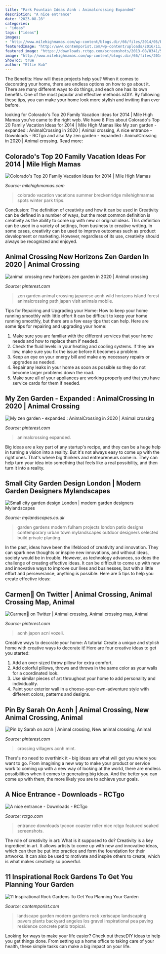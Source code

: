 ```yaml
---
title: "Park Fountain Ideas Acnh : Animalcrossing Expanded"
description: "A nice entrance"
date: "2023-08-28"
categories:
- "ideas"
tags: ["ideas"]
images:
- "http://www.milehighmamas.com/wp-content/blogs.dir/66/files/2014/05/breckenridge.jpg"
featuredImage: "http://www.contemporist.com/wp-content/uploads/2016/11/rock-garden-311016-329-04-800x1067.jpg"
featured_image: "https://downloads.rctgo.com/screenshots/2013-08/8341/5208832834af8.jpg"
image: "http://www.milehighmamas.com/wp-content/blogs.dir/66/files/2014/05/breckenridge.jpg"
ShowToc: true
author: "Ettie Kub"
---
```



The Benefits: How will these projects help you?
When it comes to decorating your home, there are endless options on how to go about it. There are many different ways to do things, and each one has its own benefits. One of the most popular and effective methods isDIY. By following these tips, you can make your home look more stylish and inviting than ever before.

	

		
looking for Colorado&#039;s Top 20 Family Vacation Ideas for 2014 | Mile High Mamas you've came to the right web. We have 8 Pics about Colorado&#039;s Top 20 Family Vacation Ideas for 2014 | Mile High Mamas like My zen garden - expanded : AnimalCrossing in 2020 | Animal crossing, A nice entrance - Downloads - RCTgo and also My zen garden - expanded : AnimalCrossing in 2020 | Animal crossing. Read more:
		
    
## Colorado&#039;s Top 20 Family Vacation Ideas For 2014 | Mile High Mamas

<img loading=lazy src="http://www.milehighmamas.com/wp-content/blogs.dir/66/files/2014/05/breckenridge.jpg" onerror="this.onerror=null;this.src='https://tse1.mm.bing.net/th?id=OIP.ohmwit9TcM0rgMzbMnEjAQHaJ4&amp;pid=15.1';" alt="Colorado&#039;s Top 20 Family Vacation Ideas for 2014 | Mile High Mamas">

_Source: milehighmamas.com_

>colorado vacation vacations summer breckenridge milehighmamas spots winter park trips. 

	

Conclusion: The definition of creativity and how it can be used in
Creativity can be defined in a number of ways, but the most common definition is creativity as the ability to come up with new or original ideas. This definition can be used in a variety of settings, from business to creative writing. In some cases, creativity can be used to improve outcomes such as product development or marketing. However, regardless of its use, creativity should always be recognized and enjoyed.

    
## Animal Crossing New Horizons Zen Garden In 2020 | Animal Crossing

<img loading=lazy src="https://i.pinimg.com/736x/f1/62/90/f16290669b9a452eb9339bff8d15ec3d.jpg" onerror="this.onerror=null;this.src='https://tse2.mm.bing.net/th?id=OIP.1YDkNlgK_Q0duYciBd-1SAHaEK&amp;pid=15.1';" alt="animal crossing new horizons zen garden in 2020 | Animal crossing">

_Source: pinterest.com_

>zen garden animal crossing japanese acnh wild horizons island forest animalcrossing path japan visit animals mobile. 

	

Tips for Repairing and Upgrading your Home: How to keep your home running smoothly with little effort
It can be difficult to keep your home running smoothly, but there are a few easy tips that can help. Here are some tips for repairing and upgrading your home:
1. Make sure you are familiar with the different services that your home needs and how to replace them if needed.
2. Check the fluid levels in your heating and cooling systems. If they are low, make sure you fix the issue before it becomes a problem.
3. Keep an eye on your energy bill and make any necessary repairs or upgrades as needed.
4. Repair any leaks in your home as soon as possible so they do not become larger problems down the road.
5. Make sure all of your appliances are working properly and that you have service cards for them if needed.

    
## My Zen Garden - Expanded : AnimalCrossing In 2020 | Animal Crossing

<img loading=lazy src="https://i.pinimg.com/736x/30/e3/fa/30e3fac7c00f9be5ab41bc0a67a97f47.jpg" onerror="this.onerror=null;this.src='https://tse2.mm.bing.net/th?id=OIP.CdIMRKIBpbWWS41SaOp9-AHaHa&amp;pid=15.1';" alt="My zen garden - expanded : AnimalCrossing in 2020 | Animal crossing">

_Source: pinterest.com_

>animalcrossing expanded. 

	

Big ideas are a key part of any startup's recipe, and they can be a huge help in turning a vision into a reality. But it's not always easy to come up with the right ones. That's where big thinkers and entrepreneurs come in. They can help turn your idea into something that feels like a real possibility, and then turn it into a reality.

    
## Small City Garden Design London | Modern Garden Designers Mylandscapes

<img loading=lazy src="https://www.mylandscapes.co.uk/small-gardens/small-city-gardens/small-city-gardens.jpg" onerror="this.onerror=null;this.src='https://tse1.mm.bing.net/th?id=OIP.-gWVfe8F37KmWZVn_qyQfQHaEo&amp;pid=15.1';" alt="Small city garden design London | modern garden designers Mylandscapes">

_Source: mylandscapes.co.uk_

>garden gardens modern fulham projects london patio designs contemporary urban town mylandscapes outdoor designers selected build private planting. 

	

In the past, ideas have been the lifeblood of creativity and innovation. They can spark new thoughts or inspire new innovations, and without ideas, society would be in trouble. However, as technology advances, so does the challenge of creating effective ideas. It can be difficult to come up with new and innovative ways to improve our lives and businesses, but with a little effort and perseverance, anything is possible. Here are 5 tips to help you create effective ideas: 
    
## Carmen🦔 On Twitter | Animal Crossing, Animal Crossing Map, Animal

<img loading=lazy src="https://i.pinimg.com/736x/ca/9d/56/ca9d56f0cc148d54c8141e36b96904c0.jpg" onerror="this.onerror=null;this.src='https://tse3.mm.bing.net/th?id=OIP.gZsZK00_c0C2w8yymho1lQHaFi&amp;pid=15.1';" alt="Carmen🦔 on Twitter | Animal crossing, Animal crossing map, Animal">

_Source: pinterest.com_

>acnh japon acnl vozeli. 

	

Creative ways to decorate your home: A tutorial
Create a unique and stylish home with creative ways to decorate it! Here are four creative ideas to get you started: 
1. Add an over-sized throw pillow for extra comfort.
2. Add colorful pillows, throws and throws in the same color as your walls for a coordinated look. 
3. Use similar pieces of art throughout your home to add personality and individuality. 
4. Paint your exterior wall in a choose-your-own-adventure style with different colors, patterns and designs.

    
## Pin By Sarah On Acnh | Animal Crossing, New Animal Crossing, Animal

<img loading=lazy src="https://i.pinimg.com/736x/bc/e0/3d/bce03d214f51a29882e4b51556d0a2a2.jpg" onerror="this.onerror=null;this.src='https://tse3.mm.bing.net/th?id=OIP.XmH5xp_EN2_7CNiWppGMyQHaEK&amp;pid=15.1';" alt="Pin by Sarah on acnh | Animal crossing, New animal crossing, Animal">

_Source: pinterest.com_

>crossing villagers acnh mint. 

	

There's no need to overthink it - big ideas are what will get you where you want to go. From imagining a new way to make your product or service work to coming up with a new way of looking at the world, there are endless possibilities when it comes to generating big ideas. And the better you can come up with them, the more likely you are to achieve your goals.

    
## A Nice Entrance - Downloads - RCTgo

<img loading=lazy src="https://downloads.rctgo.com/screenshots/2013-08/8341/5208832834af8.jpg" onerror="this.onerror=null;this.src='https://tse1.mm.bing.net/th?id=OIP.cpGIEWC53s2n-xDAWzY8OgHaFj&amp;pid=15.1';" alt="A nice entrance - Downloads - RCTgo">

_Source: rctgo.com_

>entrance downloads tycoon coaster roller nice rctgo featured soaked screenshots. 

	

The role of creativity in art: What is it supposed to do?
Creativity is a key ingredient in art. It allows artists to come up with new and innovative ideas, which can then be put into practice and form the foundation for their artworks. It can also be used to motivate and inspire others to create, which is what makes creativity so powerful.

    
## 11 Inspirational Rock Gardens To Get You Planning Your Garden

<img loading=lazy src="http://www.contemporist.com/wp-content/uploads/2016/11/rock-garden-311016-329-04-800x1067.jpg" onerror="this.onerror=null;this.src='https://tse4.mm.bing.net/th?id=OIP.8-I3jYLO84zsPDoB21JJ-QHaJ4&amp;pid=15.1';" alt="11 Inspirational Rock Gardens To Get You Planning Your Garden">

_Source: contemporist.com_

>landscape garden modern gardens rock xeriscape landscaping pavers plants backyard angeles los gravel inspirational pea paving residence concrete patio tropical. 

	

Looking for ways to make your life easier? Check out theseDIY ideas to help you get things done. From setting up a home office to taking care of your health, these simple tasks can make a big impact on your life.

